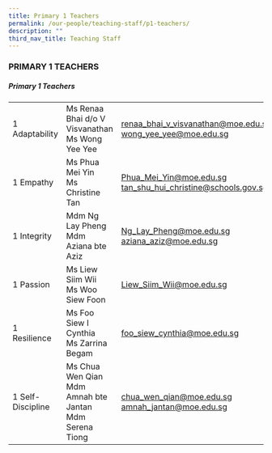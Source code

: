 ```yaml
---
title: Primary 1 Teachers
permalink: /our-people/teaching-staff/p1-teachers/
description: ""
third_nav_title: Teaching Staff
---
```

### PRIMARY 1 TEACHERS

##### Primary 1 Teachers

|  	|  	|  	|
|---	|---	|---	|
| 1 Adaptability 	| Ms Renaa Bhai d/o V Visvanathan<br>Ms Wong Yee Yee 	| [renaa\_bhai\_v_visvanathan@moe.edu.sg](mailto:renaa_bhai_v_visvanathan@moe.gov.sg)  <br>[wong\_yee\_yee@moe.edu.sg](mailto:wong_yee_yee@moe.edu.sg) 	|
| 1 Empathy 	| Ms Phua Mei Yin <br> Ms Christine Tan	| [Phua\_Mei\_Yin@moe.edu.sg](mailto:Phua_Mei_Yin@moe.edu.sg) <br> [tan_shu_hui_christine@schools.gov.sg](mailto:tan_shu_hui_christine@schools.gov.sg)	|	
| 1 Integrity 	| Mdm Ng Lay Pheng<br>Mdm Aziana bte Aziz 	| [Ng\_Lay_Pheng@moe.edu.sg](mailto:Ng_Lay_Pheng@moe.edu.sg)  <br>[aziana\_aziz@moe.edu.sg](mailto:aziana_aziz@moe.edu.sg)	|
| 1 Passion 	| Ms Liew Siim Wii<br> Ms Woo Siew Foon 	| [Liew\_Siim_Wii@moe.edu.sg](mailto:Liew_Siim_Wii@moe.edu.sg) <br> |
| 1 Resilience 	| Ms Foo Siew I Cynthia <br> Ms Zarrina Begam | [foo\_siew\_cynthia@moe.edu.sg](mailto:foo_siew_cynthia@moe.edu.sg)  <br> 	|
|  1 Self-Discipline 	| Ms Chua Wen Qian<br>Mdm Amnah bte Jantan <br> Mdm Serena Tiong	| [chua\_wen\_qian@moe.edu.sg](mailto:chua_wen_qian@moe.edu.sg)  <br>[amnah\_jantan@moe.edu.sg](mailto:amnah_jantan@moe.edu.sg)	|